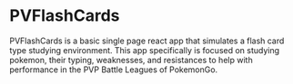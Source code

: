 # PVFlashCards

PVFlashCards is a basic single page react app that simulates a flash card type studying environment. This app specifically is focused on studying pokemon, their typing, weaknesses, and resistances to help with performance in the PVP Battle Leagues of PokemonGo. 
